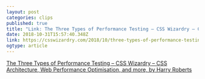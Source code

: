 ```yaml
---
layout: post 
categories: clips 
published: true 
title: "Link: The Three Types of Performance Testing – CSS Wizardry – CSS Architecture, Web Performance Optimisation, and more, by Harry Roberts" 
date: 2018-10-31T15:57:40.348Z 
link: https://csswizardry.com/2018/10/three-types-of-performance-testing/ 
ogtype: article 
---
```

[ The Three Types of Performance Testing – CSS Wizardry – CSS Architecture, Web Performance Optimisation, and more, by Harry Roberts ]( https://csswizardry.com/2018/10/three-types-of-performance-testing/ ) 
